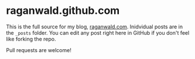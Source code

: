 # raganwald.github.com

This is the full source for my blog, [raganwald.com]. Inidvidual posts are in the `_posts` folder. You can edit any post right here in GitHub if you don't feel like forking the repo.

[raganwald.com]: http://raganwald.com "Reg Braithwaite's Technical Blog"

Pull requests are welcome!
